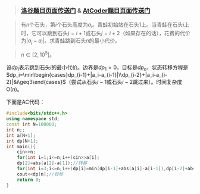 >### [洛谷题目页面传送门](https://www.luogu.com.cn/problem/AT4522) & [AtCoder题目页面传送门](https://atcoder.jp/contests/dp/tasks/dp_a)

>有$n$个石头，第$i$个石头高度为$a_i$。青蛙初始站在石头$1$上。当青蛙在石头$i$上时，它可以跳到石头$j=i+1$或石头$j=i+2$（如果存在的话），花费的代价为$|a_j-a_i|$。求青蛙跳到石头$n$的最小代价。

>$n\in\left[2,10^5\right]$。

设$dp_i$表示跳到石头$i$的最小代价。边界是$dp_1=0$，目标是$dp_n$，状态转移方程是$dp_i=\min\begin{cases}dp_{i-1}+|a_i-a_{i-1}|\\dp_{i-2}+|a_i-a_{i-2}|&i\geq3\end{cases}$（尝试从石头$i-1$或石头$i-2$跳过来）。时间复杂度$\mathrm O(n)$。

下面是AC代码：
```cpp
#include<bits/stdc++.h>
using namespace std;
const int N=100000;
int n;; 
int a[N+1];
int dp[N+1];
int main(){
	cin>>n;
	for(int i=1;i<=n;i++)cin>>a[i];
	dp[2]=abs(a[2]-a[1]);//转移 
	for(int i=3;i<=n;i++)dp[i]=min(dp[i-1]+abs(a[i]-a[i-1]),dp[i-2]+abs(a[i]-a[i-2]));//转移 
	cout<<dp[n];//目标 
	return 0;
}
```